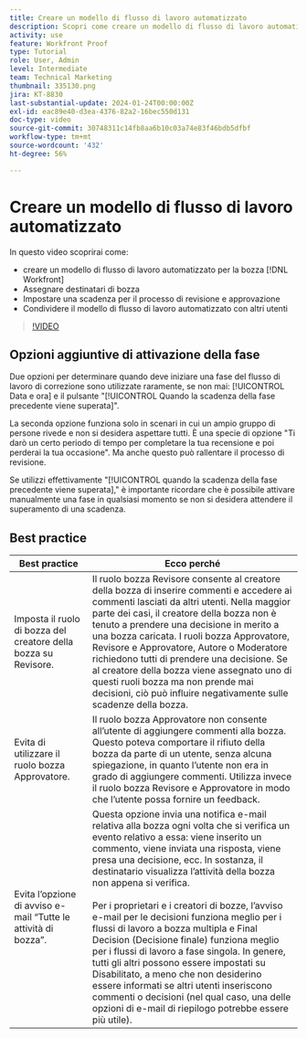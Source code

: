 ```yaml
---
title: Creare un modello di flusso di lavoro automatizzato
description: Scopri come creare un modello di flusso di lavoro automatizzato assegnando i destinatari di bozza e impostando le scadenze della bozza. Quindi condividi il modello con altri utenti.
activity: use
feature: Workfront Proof
type: Tutorial
role: User, Admin
level: Intermediate
team: Technical Marketing
thumbnail: 335130.png
jira: KT-8830
last-substantial-update: 2024-01-24T00:00:00Z
exl-id: eac89e40-d3ea-4376-82a2-16bec550d131
doc-type: video
source-git-commit: 30748311c14fb8aa6b10c03a74e83f46bdb5dfbf
workflow-type: tm+mt
source-wordcount: '432'
ht-degree: 56%

---
```


# Creare un modello di flusso di lavoro automatizzato

In questo video scoprirai come:

* creare un modello di flusso di lavoro automatizzato per la bozza [!DNL  Workfront]
* Assegnare destinatari di bozza
* Impostare una scadenza per il processo di revisione e approvazione
* Condividere il modello di flusso di lavoro automatizzato con altri utenti

>[!VIDEO](https://video.tv.adobe.com/v/335130/?quality=12&learn=on)

## Opzioni aggiuntive di attivazione della fase

Due opzioni per determinare quando deve iniziare una fase del flusso di lavoro di correzione sono utilizzate raramente, se non mai: [!UICONTROL Data e ora] e il pulsante &quot;[!UICONTROL Quando la scadenza della fase precedente viene superata]&quot;.

La seconda opzione funziona solo in scenari in cui un ampio gruppo di persone rivede e non si desidera aspettare tutti. È una specie di opzione &quot;Ti darò un certo periodo di tempo per completare la tua recensione e poi perderai la tua occasione&quot;. Ma anche questo può rallentare il processo di revisione.

Se utilizzi effettivamente &quot;[!UICONTROL quando la scadenza della fase precedente viene superata],&quot; è importante ricordare che è possibile attivare manualmente una fase in qualsiasi momento se non si desidera attendere il superamento di una scadenza.

## Best practice

| Best practice | Ecco perché |
|---|---|
| Imposta il ruolo di bozza del creatore della bozza su Revisore. | Il ruolo bozza Revisore consente al creatore della bozza di inserire commenti e accedere ai commenti lasciati da altri utenti. Nella maggior parte dei casi, il creatore della bozza non è tenuto a prendere una decisione in merito a una bozza caricata. I ruoli bozza Approvatore, Revisore e Approvatore, Autore o Moderatore richiedono tutti di prendere una decisione. Se al creatore della bozza viene assegnato uno di questi ruoli bozza ma non prende mai decisioni, ciò può influire negativamente sulle scadenze della bozza. |
| Evita di utilizzare il ruolo bozza Approvatore. | Il ruolo bozza Approvatore non consente all’utente di aggiungere commenti alla bozza. Questo poteva comportare il rifiuto della bozza da parte di un utente, senza alcuna spiegazione, in quanto l’utente non era in grado di aggiungere commenti. Utilizza invece il ruolo bozza Revisore e Approvatore in modo che l’utente possa fornire un feedback. |
| Evita l’opzione di avviso e-mail “Tutte le attività di bozza”. | Questa opzione invia una notifica e-mail relativa alla bozza ogni volta che si verifica un evento relativo a essa: viene inserito un commento, viene inviata una risposta, viene presa una decisione, ecc. In sostanza, il destinatario visualizza l’attività della bozza non appena si verifica.<br><br>Per i proprietari e i creatori di bozze, l’avviso e-mail per le decisioni funziona meglio per i flussi di lavoro a bozza multipla e Final Decision (Decisione finale) funziona meglio per i flussi di lavoro a fase singola. In genere, tutti gli altri possono essere impostati su Disabilitato, a meno che non desiderino essere informati se altri utenti inseriscono commenti o decisioni (nel qual caso, una delle opzioni di e-mail di riepilogo potrebbe essere più utile). |
